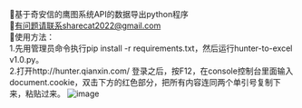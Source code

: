 :ski:基于奇安信的鹰图系统API的数据导出python程序  
:musical_score:有问题请联系sharecat2022@gmail.com  
:baby_bottle:使用方法：  
               1.先用管理员命令执行pip install -r requirements.txt，然后运行hunter-to-excel v1.0.py。  
               2.打开http://hunter.qianxin.com/ 登录之后，按F12，在console控制台里面输入document.cookie，双击下方的红色部分，把所有内容连同两个单引号复制下来，粘贴过来。
![image](https://user-images.githubusercontent.com/101872898/159016966-f92ad022-fb8e-4813-977f-9bdc0d20c1a7.png)

